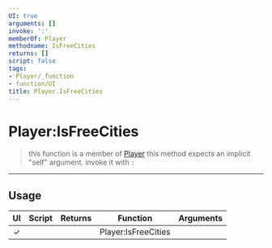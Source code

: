 ```yaml
---
UI: true
arguments: []
invoke: ':'
memberOf: Player
methodname: IsFreeCities
returns: []
script: false
tags:
- Player/_function
- function/UI
title: Player.IsFreeCities
---
```

# Player:IsFreeCities
> this function is a member of [Player](civ-6/lua/Player.md)
> this method expects an implicit "self" argument. invoke it with `:`
-----
## Usage
|  UI | Script | Returns | Function | Arguments |
|:---:|:------:|-------:|:--------:|:---------|
|✓| ||Player:IsFreeCities||
